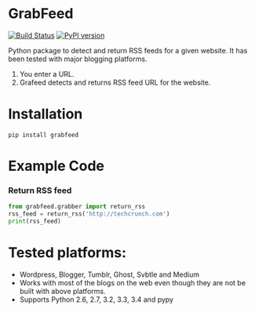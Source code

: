 GrabFeed
========

[![Build Status](https://travis-ci.org/kaflesudip/grabfeed.svg?branch=master)](https://travis-ci.org/kaflesudip/grabfeed)
[![PyPI version](https://badge.fury.io/py/grabfeed.svg)](https://badge.fury.io/py/grabfeed)


Python package to detect and return RSS feeds for a given website. It has been tested with major blogging platforms.

1. You enter a URL.
2. Grafeed detects and returns RSS feed URL for the website.

Installation
============
    pip install grabfeed

Example Code
============

### Return RSS feed

```python
from grabfeed.grabber import return_rss
rss_feed = return_rss('http://techcrunch.com')
print(rss_feed)
```

Tested platforms:
=================
  - Wordpress, Blogger, Tumblr, Ghost, Svbtle and Medium
  - Works with most of the blogs on the web even though they are not be built with above platforms.
  - Supports Python 2.6, 2.7, 3.2, 3.3, 3.4 and pypy
 
